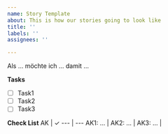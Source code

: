 ```yaml
---
name: Story Template
about: This is how our stories going to look like
title: ''
labels: ''
assignees: ''

---
```


Als ... möchte ich ... damit ...

**Tasks**
- [ ] Task1
- [ ] Task2
- [ ] Task3

**Check List**
AK | &#10003;
--- | ---
AK1: ... |
AK2: ... |
AK3: ... |

